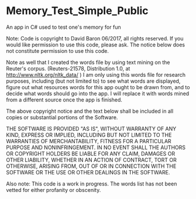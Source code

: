 # Memory_Test_Simple_Public
An app in C# used to test one's memory for fun

Note:  Code is copyright to David Baron 06/2017, all rights reserved.  If you would like permission to use this code, please ask.  The notice below does not constitute permission to use this code. 

Note as well that I created the words file by using text mining on the Reuter's corpus. (Reuters-21578, Distribution 1.0, at http://www.nltk.org/nltk_data/ )  I am only using this words file for research purposes, including (but not limited to) to see what words are displayed, figure out what resources words for this app ought to be drawn from, and to decide what words should go into the app.  I will replace it with words mined from a different source once the app is finished.

The above copyright notice and the text below shall be included in all copies or substantial portions of the Software.

THE SOFTWARE IS PROVIDED "AS IS", WITHOUT WARRANTY OF ANY KIND, EXPRESS OR IMPLIED, INCLUDING BUT NOT LIMITED TO THE WARRANTIES OF MERCHANTABILITY, FITNESS FOR A PARTICULAR PURPOSE AND NONINFRINGEMENT. IN NO EVENT SHALL THE AUTHORS OR COPYRIGHT HOLDERS BE LIABLE FOR ANY CLAIM, DAMAGES OR OTHER LIABILITY, WHETHER IN AN ACTION OF CONTRACT, TORT OR OTHERWISE, ARISING FROM, OUT OF OR IN CONNECTION WITH THE SOFTWARE OR THE USE OR OTHER DEALINGS IN THE SOFTWARE.


Also note:  This code is a work in progress.  The words list has not been vetted for either profanity or obscenity. 
